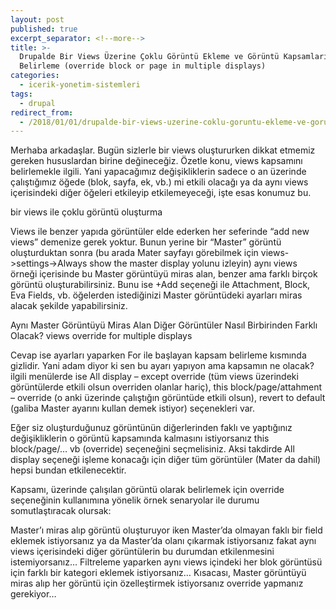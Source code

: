 ```yaml
---
layout: post
published: true
excerpt_separator: <!--more-->
title: >-
  Drupalde Bir Views Üzerine Çoklu Görüntü Ekleme ve Görüntü Kapsamlarını
  Belirleme (override block or page in multiple displays)
categories:
  - icerik-yonetim-sistemleri
tags:
  - drupal
redirect_from:
  - /2018/01/01/drupalde-bir-views-uzerine-coklu-goruntu-ekleme-ve-goruntu-kapsamlarini-belirleme-override-block-or-page-in-multiple-displays/    
---
```

Merhaba arkadaşlar. Bugün sizlerle bir views oluştururken dikkat etmemiz gereken hususlardan birine değineceğiz. Özetle konu, views kapsamını belirlemekle ilgili. Yani yapacağımız değişikliklerin sadece o an üzerinde çalıştığımız öğede (blok, sayfa, ek, vb.) mi etkili olacağı ya da aynı views içerisindeki diğer öğeleri etkileyip etkilemeyeceği, işte esas konumuz bu.

<!--more-->

bir views ile çoklu görüntü oluşturma

Views ile benzer yapıda görüntüler elde ederken her seferinde “add new views” demenize gerek yoktur. Bunun yerine bir “Master” görüntü oluşturduktan sonra (bu arada Mater sayfayı görebilmek için views->settings->Always show the master display yolunu izleyin) aynı views örneği içerisinde bu Master görüntüyü miras alan, benzer ama farklı birçok görüntü oluşturabilirsiniz.  Bunu ise +Add seçeneği ile Attachment, Block, Eva Fields, vb.   öğelerden istediğinizi Master görüntüdeki ayarları miras alacak şekilde yapabilirsiniz.

Aynı Master Görüntüyü Miras Alan Diğer Görüntüler Nasıl Birbirinden Farklı Olacak?
views override for multiple displays

Cevap ise ayarları yaparken For ile başlayan kapsam belirleme kısmında gizlidir. Yani adam diyor ki sen bu ayarı yapıyon ama kapsamın ne olacak? ilgili menülerde ise All display – except override (tüm views üzerindeki görüntülerde etkili olsun overriden olanlar hariç), this block/page/attahment – override (o anki üzerinde çalıştığın görüntüde etkili olsun), revert to default (galiba Master ayarını kullan demek istiyor)  seçenekleri var.

Eğer siz oluşturduğunuz görüntünün diğerlerinden faklı ve yaptığınız değişikliklerin o görüntü kapsamında kalmasını istiyorsanız this block/page/… vb (override) seçeneğini seçmelisiniz. Aksi takdirde All display seçeneği işleme konacağı için diğer tüm görüntüler (Mater da dahil) hepsi bundan etkilenecektir.

Kapsamı, üzerinde çalışılan görüntü olarak belirlemek için override seçeneğinin kullanımına yönelik örnek senaryolar ile durumu somutlaştıracak olursak:

Master’ı miras alıp görüntü oluşturuyor iken Master’da olmayan faklı bir field eklemek istiyorsanız ya da Master’da olanı çıkarmak istiyorsanız  fakat aynı views içerisindeki diğer görüntülerin bu durumdan etkilenmesini istemiyorsanız…
Filtreleme yaparken aynı views içindeki her blok görüntüsü için farklı bir kategori eklemek istiyorsanız…
Kısacası, Master görüntüyü miras alıp her görüntü için özelleştirmek istiyorsanız
override yapmanız gerekiyor…
